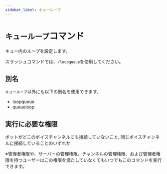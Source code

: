 ```yaml
---
sidebar_label: キューループ
---
```

# `キューループ`コマンド
キュー内のループを設定します。

スラッシュコマンドでは、`/loopqueue`を使用してください。

## 別名
`キューループ`以外にも以下の別名を使用できます。

- loopqueue
- queueloop




## 実行に必要な権限
ボットがどこのボイスチャンネルにも接続していないこと, 同じボイスチャンネルに接続していることのいずれか

※管理者権限や、サーバーの管理権限、チャンネルの管理権限、および管理者権限を持つユーザーはこの権限を満たしていなくてもいつでもこのコマンドを実行できます。
  
